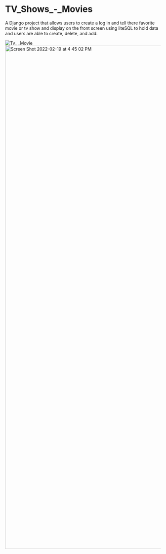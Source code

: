 # TV_Shows_-_Movies
A Django project that allows users to create a log in and tell there favorite movie or tv show and display on the front screen using liteSQL to hold data and users are able to create, delete, and add. 

![Tv_ _Movie](https://user-images.githubusercontent.com/57043715/174494252-dc7d71b1-5fb1-483d-aee2-424a5d311821.gif)
<img width="1622" alt="Screen Shot 2022-02-19 at 4 45 02 PM" src="https://user-images.githubusercontent.com/57043715/154821648-7c7d6dc0-c9ff-4770-9f8e-47564fe4974c.png">
